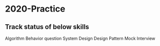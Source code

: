 # 2020-Practice

## Track status of below skills
Algorithm
Behavior question
System Design
Design Pattern
Mock Interview
